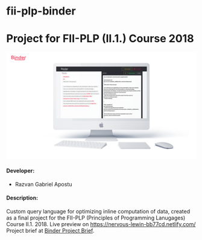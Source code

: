 # fii-plp-binder

# Project for FII-PLP (II.1.) Course 2018 
![Screenshot of the platform](binder_cover.png)


#### Developer:
- Razvan Gabriel Apostu

#### Description:
Custom query language for optimizing inline computation of data, created as a final project for the FII-PLP (Principles of Programming Lanugages) Course II.1. 2018.
Live preview on https://nervous-lewin-bb77cd.netlify.com/
Project brief at [Binder Project Brief](ProjectBrief.pdf).
